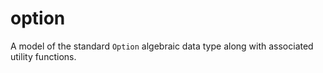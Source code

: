 # option

A model of the standard `Option` algebraic data type along with associated
utility functions.
